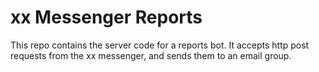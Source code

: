 # xx Messenger Reports

This repo contains the server code for a reports bot.  It accepts http
post requests from the xx messenger, and sends them to an email group.
